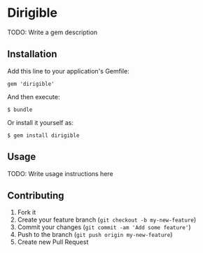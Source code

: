 # Dirigible

TODO: Write a gem description

## Installation

Add this line to your application's Gemfile:

    gem 'dirigible'

And then execute:

    $ bundle

Or install it yourself as:

    $ gem install dirigible

## Usage

TODO: Write usage instructions here

## Contributing

1. Fork it
2. Create your feature branch (`git checkout -b my-new-feature`)
3. Commit your changes (`git commit -am 'Add some feature'`)
4. Push to the branch (`git push origin my-new-feature`)
5. Create new Pull Request
